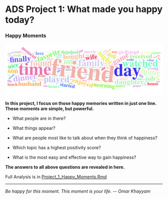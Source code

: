 # ADS Project 1: What made you happy today?

### Happy Moments

![wrodcloud](../figs/wordcloud.png)

**In this project, I focus on those happy memories written in just one line. These moments are simple, but powerful.** 

* What people are in there? 

* What things appear? 

* What are people most like to talk about when they think of happiness?

* Which topic has a highest positivity score?

* What is the most easy and effective way to gain happiness?

**The answers to all above questions are revealed in here.**

Full Analysis is in [Project_1_Happy_Moments.Rmd](/doc/Project_1_Happy_Moments.Rmd)


******
*Be happy for this moment. This moment is your life.* -- *Omar Khayyam* 




